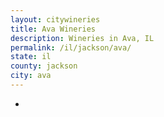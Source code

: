 ```yaml
---
layout: citywineries
title: Ava Wineries
description: Wineries in Ava, IL
permalink: /il/jackson/ava/
state: il
county: jackson
city: ava
---
```

-
